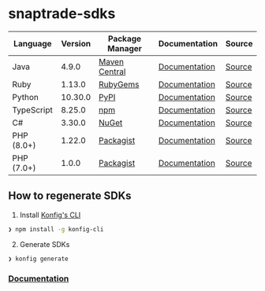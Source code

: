 # snaptrade-sdks

|Language|Version|Package Manager|Documentation|Source|
|-|-|-|-|-|
|Java|4.9.0|[Maven Central](https://central.sonatype.com/artifact/com.konfigthis/snaptrade-java-sdk/4.9.0)|[Documentation](https://github.com/passiv/snaptrade-sdks/tree/master/sdks/java/README.md)|[Source](https://github.com/passiv/snaptrade-sdks/tree/master/sdks/java)|
|Ruby|1.13.0|[RubyGems](https://rubygems.org/gems/snaptrade/versions/1.13.0)|[Documentation](https://github.com/passiv/snaptrade-sdks/tree/master/sdks/ruby/README.md)|[Source](https://github.com/passiv/snaptrade-sdks/tree/master/sdks/ruby)|
|Python|10.30.0|[PyPI](https://pypi.org/project/snaptrade-python-sdk/10.30.0)|[Documentation](https://github.com/passiv/snaptrade-sdks/tree/master/sdks/python/README.md)|[Source](https://github.com/passiv/snaptrade-sdks/tree/master/sdks/python)|
|TypeScript|8.25.0|[npm](https://www.npmjs.com/package/snaptrade-typescript-sdk/v/8.25.0)|[Documentation](https://github.com/passiv/snaptrade-sdks/tree/master/sdks/typescript/README.md)|[Source](https://github.com/passiv/snaptrade-sdks/tree/master/sdks/typescript)|
|C#|3.30.0|[NuGet](https://nuget.org/packages/SnapTrade.Net/3.30.0)|[Documentation](https://github.com/passiv/snaptrade-sdks/tree/master/sdks/csharp/README.md)|[Source](https://github.com/passiv/snaptrade-sdks/tree/master/sdks/csharp)|
|PHP (8.0+)|1.22.0|[Packagist](https://packagist.org/packages/konfig/snaptrade-php-sdk#1.22.0)|[Documentation](https://github.com/passiv/snaptrade-php-sdk/blob/master/README.md)|[Source](https://github.com/passiv/snaptrade-php-sdk)|
|PHP (7.0+)|1.0.0|[Packagist](https://packagist.org/packages/konfig/snaptrade-php-7-sdk#1.0.0)|[Documentation](https://github.com/passiv/snaptrade-php-7-sdk/blob/master/README.md)|[Source](https://github.com/passiv/snaptrade-php-7-sdk)|


## How to regenerate SDKs

1. Install [Konfig's CLI](https://www.npmjs.com/package/konfig-cli)

```bash
❯ npm install -g konfig-cli
```

2. Generate SDKs
```bash
❯ konfig generate
```

### [Documentation](https://konfigthis.com/docs)
